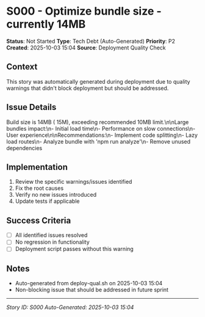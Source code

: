 # S000 - Optimize bundle size - currently 14MB

**Status**: Not Started
**Type**: Tech Debt (Auto-Generated)
**Priority**: P2
**Created**: 2025-10-03 15:04
**Source**: Deployment Quality Check

## Context
This story was automatically generated during deployment due to quality warnings that didn't block deployment but should be addressed.

## Issue Details
Build size is 14MB ( 15M), exceeding recommended 10MB limit.\n\nLarge bundles impact:\n- Initial load time\n- Performance on slow connections\n- User experience\n\nRecommendations:\n- Implement code splitting\n- Lazy load routes\n- Analyze bundle with 'npm run analyze'\n- Remove unused dependencies

## Implementation
1. Review the specific warnings/issues identified
2. Fix the root causes
3. Verify no new issues introduced
4. Update tests if applicable

## Success Criteria
- [ ] All identified issues resolved
- [ ] No regression in functionality
- [ ] Deployment script passes without this warning

## Notes
- Auto-generated from deploy-qual.sh on 2025-10-03 15:04
- Non-blocking issue that should be addressed in future sprint

---
*Story ID: S000*
*Auto-Generated: 2025-10-03 15:04*
